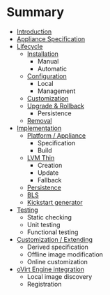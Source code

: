 Summary
=======

* [Introduction](README.md)
* [Appliance Specification](README.md#spec)
* [Lifecycle](runtime/README.md)
  * [Installation](runtime.md#installation)
    * Manual
    * Automatic
  * [Configuration](runtime.md#configuration)
    * Local
    * Management
  * [Customization](runtime.md#customization)
  * [Upgrade & Rollback](runtime.md#upgrade)
    * Persistence
  * [Removal](runtime.md#removal)
* [Implementation](impl.md#README)
  * [Platform / Appliance](impl.md#platform)
    * Specification
    * Build
  * [LVM Thin](impl.md#lvm/)
    * Creation
    * Update
    * Fallback
  * [Persistence](impl.md#persistence)
  * [BLS](impl.md#boot)
  * [Kickstart generator](impl.md#kickstart_from_cmdline)
* [Testing](testing.md)
  * Static checking
  * Unit testing
  * Functional testing
* [Customization / Extending](customization.md)
  * Derived specification
  * Offline image modification
  * Online customization
* [oVirt Engine integration](engine.md)
  * Local image discovery
  * Registration
